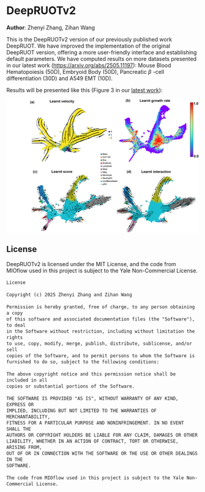 # DeepRUOTv2

**Author**: Zhenyi Zhang, Zihan Wang

This is the DeepRUOTv2 version of our previously published work DeepRUOT. We have improved the implementation of the original DeepRUOT version, offering a more user-friendly interface and establishing default parameters. We have computed results on more datasets presented in our latest work (https://arxiv.org/abs/2505.11197): Mouse Blood Hematopoiesis (50D), Embryoid Body (50D), Pancreatic $\beta$ -cell differentiation (30D) and  A549 EMT (10D).


Results will be presented like this (Figure 3 in our [latest work](https://arxiv.org/abs/2505.11197)):
<br />
<div align="left">
  <a href="https://github.com/zhenyiizhang/DeepRUOTv2/">
    <img src="figures/figure2.png" alt="Logo" height="350">
  </a>

</div>

## License
DeepRUOTv2 is licensed under the MIT License, and the code from MIOflow used in this project is subject to the Yale Non-Commercial License.

```
License

Copyright (c) 2025 Zhenyi Zhang and Zihan Wang

Permission is hereby granted, free of charge, to any person obtaining a copy
of this software and associated documentation files (the "Software"), to deal
in the Software without restriction, including without limitation the rights
to use, copy, modify, merge, publish, distribute, sublicense, and/or sell
copies of the Software, and to permit persons to whom the Software is
furnished to do so, subject to the following conditions:

The above copyright notice and this permission notice shall be included in all
copies or substantial portions of the Software.

THE SOFTWARE IS PROVIDED "AS IS", WITHOUT WARRANTY OF ANY KIND, EXPRESS OR
IMPLIED, INCLUDING BUT NOT LIMITED TO THE WARRANTIES OF MERCHANTABILITY,
FITNESS FOR A PARTICULAR PURPOSE AND NONINFRINGEMENT. IN NO EVENT SHALL THE
AUTHORS OR COPYRIGHT HOLDERS BE LIABLE FOR ANY CLAIM, DAMAGES OR OTHER
LIABILITY, WHETHER IN AN ACTION OF CONTRACT, TORT OR OTHERWISE, ARISING FROM,
OUT OF OR IN CONNECTION WITH THE SOFTWARE OR THE USE OR OTHER DEALINGS IN THE
SOFTWARE.

The code from MIOflow used in this project is subject to the Yale Non-Commercial License.

```